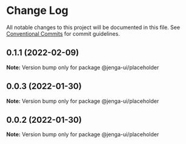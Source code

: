 # Change Log

All notable changes to this project will be documented in this file.
See [Conventional Commits](https://conventionalcommits.org) for commit guidelines.

## 0.1.1 (2022-02-09)

**Note:** Version bump only for package @jenga-ui/placeholder

## 0.0.3 (2022-01-30)

**Note:** Version bump only for package @jenga-ui/placeholder

## 0.0.2 (2022-01-30)

**Note:** Version bump only for package @jenga-ui/placeholder
